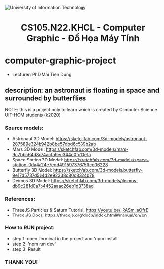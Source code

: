 ![University of Information Technology](https://www.uit.edu.vn/)
<h1 align="center">
  CS105.N22.KHCL - Computer Graphic - Đồ Họa Máy Tính
</h1>
  

# computer-graphic-project 
- Lecturer: PhD Mai Tien Dung
## description: an astronaut is floating in space and surrounded by butterflies
NOTE: this is a project only to learn which is created by Computer Science UIT-HCM students (k2020)
### Source models:
+ Astronaut 3D Model: https://sketchfab.com/3d-models/astronaut-287589e324b942b8be57dbd6c539b2ab
+ Mars 3D Model: https://sketchfab.com/3d-models/mars-9c7bbc64d8c74acfa9ec344c0fc10e1a
+ Space Station 3D Model: https://sketchfab.com/3d-models/space-station-0da4a24e7edd49159737675ffcc06228
+ Butterfly 3D Model: https://sketchfab.com/3d-models/butterfly-9e17d5737d564d2e92338c80c8324b78
+ Deimos 3D Model: https://sketchfab.com/3d-models/deimos-db9c281d0a7b4452aaac26eb1d3738ad
### References: 
+ ThreeJS Particles & Saturn Tutorial, https://youtu.be/_RASm_aOfrE
+ Three.JS Docs,  https://threejs.org/docs/index.html#manual/en/en
### How to RUN project:
+ step 1: open Terminal in the project and 'npm install'
+ step 2: 'npm run dev'
+ step 3: Result
### THANK YOU!
